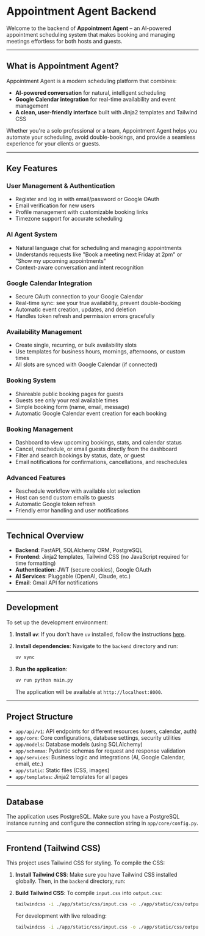 # Appointment Agent Backend

Welcome to the backend of **Appointment Agent** – an AI-powered appointment scheduling system that makes booking and managing meetings effortless for both hosts and guests.

---

## What is Appointment Agent?

Appointment Agent is a modern scheduling platform that combines:
- **AI-powered conversation** for natural, intelligent scheduling
- **Google Calendar integration** for real-time availability and event management
- **A clean, user-friendly interface** built with Jinja2 templates and Tailwind CSS

Whether you're a solo professional or a team, Appointment Agent helps you automate your scheduling, avoid double-bookings, and provide a seamless experience for your clients or guests.

---

## Key Features

### User Management & Authentication
- Register and log in with email/password or Google OAuth
- Email verification for new users
- Profile management with customizable booking links
- Timezone support for accurate scheduling

### AI Agent System
- Natural language chat for scheduling and managing appointments
- Understands requests like "Book a meeting next Friday at 2pm" or "Show my upcoming appointments"
- Context-aware conversation and intent recognition

### Google Calendar Integration
- Secure OAuth connection to your Google Calendar
- Real-time sync: see your true availability, prevent double-booking
- Automatic event creation, updates, and deletion
- Handles token refresh and permission errors gracefully

### Availability Management
- Create single, recurring, or bulk availability slots
- Use templates for business hours, mornings, afternoons, or custom times
- All slots are synced with Google Calendar (if connected)

### Booking System
- Shareable public booking pages for guests
- Guests see only your real available times
- Simple booking form (name, email, message)
- Automatic Google Calendar event creation for each booking

### Booking Management
- Dashboard to view upcoming bookings, stats, and calendar status
- Cancel, reschedule, or email guests directly from the dashboard
- Filter and search bookings by status, date, or guest
- Email notifications for confirmations, cancellations, and reschedules

### Advanced Features
- Reschedule workflow with available slot selection
- Host can send custom emails to guests
- Automatic Google token refresh
- Friendly error handling and user notifications

---

## Technical Overview

- **Backend**: FastAPI, SQLAlchemy ORM, PostgreSQL
- **Frontend**: Jinja2 templates, Tailwind CSS (no JavaScript required for time formatting)
- **Authentication**: JWT (secure cookies), Google OAuth
- **AI Services**: Pluggable (OpenAI, Claude, etc.)
- **Email**: Gmail API for notifications

---

## Development

To set up the development environment:

1.  **Install `uv`**: If you don't have `uv` installed, follow the instructions [here](https://github.com/astral-sh/uv).

2.  **Install dependencies**: Navigate to the `backend` directory and run:
    ```bash
    uv sync
    ```

3.  **Run the application**: 
    ```bash
    uv run python main.py
    ```

    The application will be available at `http://localhost:8000`.

---

## Project Structure

-   `app/api/v1`: API endpoints for different resources (users, calendar, auth)
-   `app/core`: Core configurations, database settings, security utilities
-   `app/models`: Database models (using SQLAlchemy)
-   `app/schemas`: Pydantic schemas for request and response validation
-   `app/services`: Business logic and integrations (AI, Google Calendar, email, etc.)
-   `app/static`: Static files (CSS, images)
-   `app/templates`: Jinja2 templates for all pages

---

## Database

The application uses PostgreSQL. Make sure you have a PostgreSQL instance running and configure the connection string in `app/core/config.py`.

---

## Frontend (Tailwind CSS)

This project uses Tailwind CSS for styling. To compile the CSS:

1.  **Install Tailwind CSS**: Make sure you have Tailwind CSS installed globally. Then, in the `backend` directory, run:
2.  **Build Tailwind CSS**: To compile `input.css` into `output.css`:
    ```bash
    tailwindcss -i ./app/static/css/input.css -o ./app/static/css/output.css
    ```

    For development with live reloading:
    ```bash
    tailwindcss -i ./app/static/css/input.css -o ./app/static/css/output.css --watch
    ```
